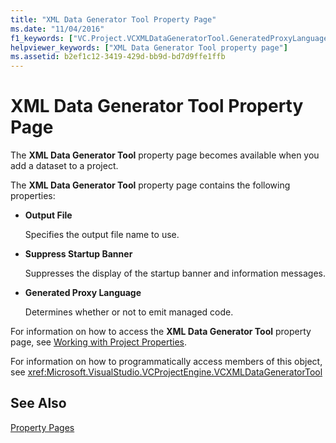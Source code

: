 ```yaml
---
title: "XML Data Generator Tool Property Page"
ms.date: "11/04/2016"
f1_keywords: ["VC.Project.VCXMLDataGeneratorTool.GeneratedProxyLanguage", "VC.Project.VCXMLDataGeneratorTool.Output", "VC.Project.VCXMLDataGeneratorTool.SuppressStartupBanner"]
helpviewer_keywords: ["XML Data Generator Tool property page"]
ms.assetid: b2ef1c12-3419-429d-bb9d-bd7d9ffe1ffb
---
```

# XML Data Generator Tool Property Page

The **XML Data Generator Tool** property page becomes available when you add a dataset to a project.

The **XML Data Generator Tool** property page contains the following properties:

- **Output File**

   Specifies the output file name to use.

- **Suppress Startup Banner**

   Suppresses the display of the startup banner and information messages.

- **Generated Proxy Language**

   Determines whether or not to emit managed code.

For information on how to access the **XML Data Generator Tool** property page, see [Working with Project Properties](../working-with-project-properties.md).

For information on how to programmatically access members of this object, see <xref:Microsoft.VisualStudio.VCProjectEngine.VCXMLDataGeneratorTool>

## See Also

[Property Pages](property-pages-visual-cpp.md)